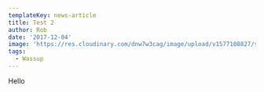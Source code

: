```yaml
---
templateKey: news-article
title: Test 2
author: Rob
date: '2017-12-04'
image: 'https://res.cloudinary.com/dnw7w3cag/image/upload/v1577108827/sample.jpg'
tags:
  - Wassup
---
```

Hello
